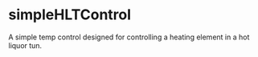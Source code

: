 simpleHLTControl
================

A simple temp control designed for controlling a heating element in a hot liquor tun.